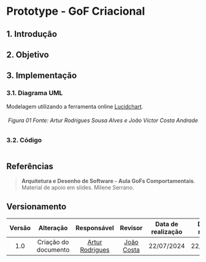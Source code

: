 # Prototype - GoF Criacional

## 1. Introdução



## 2. Objetivo



## 3. Implementação



### 3.1. Diagrama UML
Modelagem utilizando a ferramenta online [Lucidchart](https://www.lucidchart.com/pages/).

<!--- 
Colocar imagem
-->

<h6 align = "center">Figura 01 Fonte: Artur Rodrigues Sousa Alves e João Víctor Costa Andrade</h6>

### 3.2. Código

```java

```


## Referências

> **Arquitetura e Desenho de Software - Aula GoFs Comportamentais**. Material de apoio em slides. Milene Serrano.
## Versionamento

| Versão | Alteração |  Responsável  | Revisor | Data de realização | Data de revisão |
| :------: | :---: | :-----: | :----: | :----: | :-----: |
| 1.0 | Criação do documento | [Artur Rodrigues](https://github.com/ArturRSA19)| [João Costa](https://github.com/jvcostta) | 22/07/2024 | 22/07/2024 |